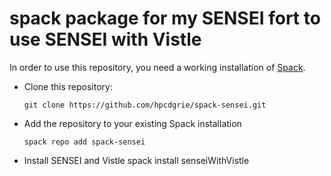 spack package for my SENSEI fort to use SENSEI with Vistle
============================================================


In order to use this repository, you need a working installation of [Spack](https://spack.io).

* Clone this repository:

      git clone https://github.com/hpcdgrie/spack-sensei.git

* Add the repository to your existing Spack installation

      spack repo add spack-sensei

* Install SENSEI and Vistle
    spack install senseiWithVistle

